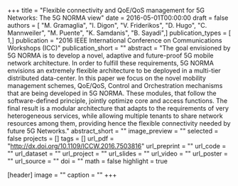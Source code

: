 +++
title = "Flexible connectivity and QoE/QoS management for 5G Networks: The 5G NORMA view"
date = 2016-05-01T00:00:00
draft = false
authors = [ "M. Gramaglia", "I. Digon", "V. Friderikos", "D. Hugo", "C. Mannweiler", "M. Puente", "K. Samdanis", "B. Sayadi",]
publication_types = [ 1,]
publication = "2016 IEEE International Conference on Communications Workshops (ICC)"
publication_short = ""
abstract = "The goal envisioned by 5G NORMA is to develop a novel, adaptive and future-proof 5G mobile network architecture. In order to fulfill these requirements, 5G NORMA envisions an extremely flexible architecture to be deployed in a multi-tier distributed data-center. In this paper we focus on the novel mobility management schemes, QoE/QoS, Control and Orchestration mechanisms that are being developed in 5G NORMA. These modules, that follow the software-defined principle, jointly optimize core and access functions. The final result is a modular architecture that adapts to the requirements of very heterogeneous services, while allowing multiple tenants to share network resources among them, providing hence the flexible connectivity needed by future 5G Networks."
abstract_short = ""
image_preview = ""
selected = false
projects = []
tags = []
url_pdf = "http://dx.doi.org/10.1109/ICCW.2016.7503816"
url_preprint = ""
url_code = ""
url_dataset = ""
url_project = ""
url_slides = ""
url_video = ""
url_poster = ""
url_source = ""
doi = ""
math = false
highlight = true

[header]
image = ""
caption = ""
+++

